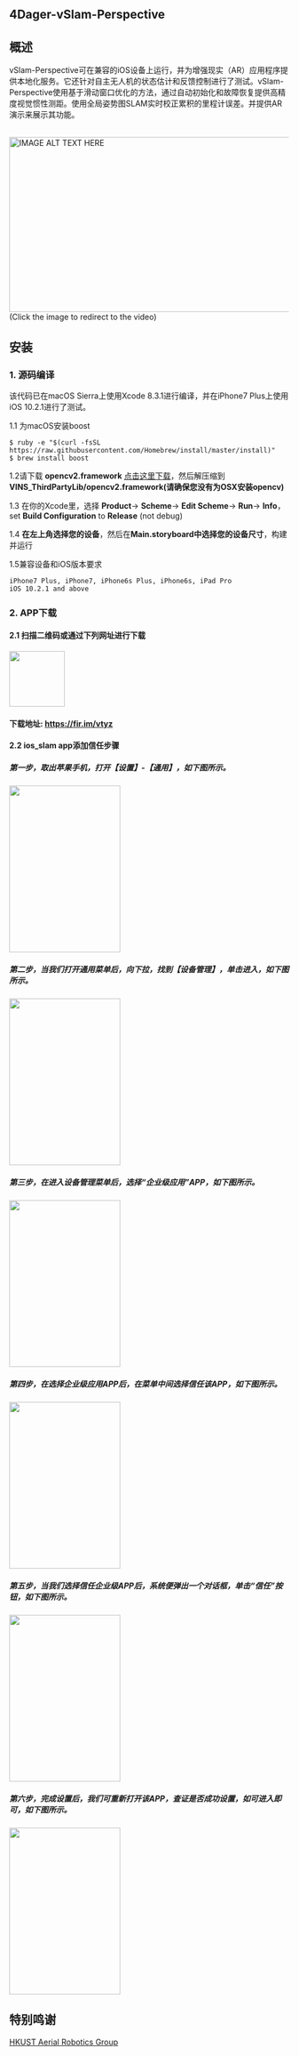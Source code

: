 ## 4Dager-vSlam-Perspective

## 概述

vSlam-Perspective可在兼容的iOS设备上运行，并为增强现实（AR）应用程序提供本地化服务。它还针对自主无人机的状态估计和反馈控制进行了测试。vSlam-Perspective使用基于滑动窗口优化的方法，通过自动初始化和故障恢复提供高精度视觉惯性测距。使用全局姿势图SLAM实时校正累积的里程计误差。并提供AR演示来展示其功能。</br></br>

<a href="https://v.youku.com/v_show/id_XMzgxMDgzNDQyMA==.html?spm=a2h0j.11185381.listitem_page1.5~A
" target="_blank"><img src="https://vthumb.ykimg.com/054104085B8E65CE000001591301CB29" 
alt="IMAGE ALT TEXT HERE" width="560" height="315" border="0" /></a>  
(Click the image to redirect to the video)

## 安装
### 1. 源码编译
该代码已在macOS Sierra上使用Xcode 8.3.1进行编译，并在iPhone7 Plus上使用iOS 10.2.1进行了测试。

1.1 为macOS安装boost
```
$ ruby -e "$(curl -fsSL https://raw.githubusercontent.com/Homebrew/install/master/install)"
$ brew install boost
```
1.2请下载 **opencv2.framework** [点击这里下载](http://uav.ust.hk/storage/opencv2.framework.zip)，然后解压缩到**VINS_ThirdPartyLib/opencv2.framework(请确保您没有为OSX安装opencv)**
 
1.3 在你的Xcode里，选择 **Product**-> **Scheme**-> **Edit Scheme**-> **Run**-> **Info**，set **Build Configuration** to **Release** (not debug)

1.4 **在左上角选择您的设备**，然后在**Main.storyboard中选择您的设备尺寸**，构建并运行

1.5兼容设备和iOS版本要求

	iPhone7 Plus, iPhone7, iPhone6s Plus, iPhone6s, iPad Pro
	iOS 10.2.1 and above


### 2. APP下载
#### 2.1 扫描二维码或通过下列网址进行下载
<img src="https://raw.githubusercontent.com/wiki/4Dager/vSlam-Perspective/2018-09-06 16-59-16屏幕截图.png" 
width="100" height="100" border="0" />
#### 下载地址: <a>https://fir.im/vtyz</a>
#### 2.2 ios_slam app添加信任步骤
##### 第一步，取出苹果手机，打开【设置】-【通用】，如下图所示。
<img src="https://raw.githubusercontent.com/wiki/4Dager/vSlam-Perspective/1.png" 
width="200" height="300" border="0" />
##### 第二步，当我们打开通用菜单后，向下拉，找到【设备管理】，单击进入，如下图所示。
<img src="https://raw.githubusercontent.com/wiki/4Dager/vSlam-Perspective/2.png" 
width="200" height="300" border="0" />
##### 第三步，在进入设备管理菜单后，选择“企业级应用”APP，如下图所示。
<img src="https://raw.githubusercontent.com/wiki/4Dager/vSlam-Perspective/3.png" 
width="200" height="300" border="0" />
##### 第四步，在选择企业级应用APP后，在菜单中间选择信任该APP，如下图所示。
<img src="https://raw.githubusercontent.com/wiki/4Dager/vSlam-Perspective/4.png" 
width="200" height="300" border="0" />
##### 第五步，当我们选择信任企业级APP后，系统便弹出一个对话框，单击“信任”按钮，如下图所示。
<img src="https://raw.githubusercontent.com/wiki/4Dager/vSlam-Perspective/5.png" 
width="200" height="300" border="0" />
##### 第六步，完成设置后，我们可重新打开该APP，查证是否成功设置，如可进入即可，如下图所示。
<img src="https://raw.githubusercontent.com/wiki/4Dager/vSlam-Perspective/6.png" 
width="200" height="300" border="0" />

## 特别鸣谢
[HKUST Aerial Robotics Group](http://uav.ust.hk/)
